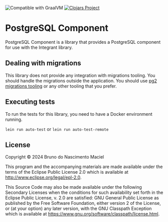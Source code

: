 ![Compatible with GraalVM](https://img.shields.io/badge/compatible_with-GraalVM-green)
[![Clojars Project](https://img.shields.io/clojars/v/net.clojars.macielti/postgresql-component.svg)](https://clojars.org/net.clojars.macielti/postgresql-component)

# PostgreSQL Component

PostgreSQL Component is a library that provides a PostgreSQL component for use with the Integrant library.

## Dealing with migrations

This library does not provide any integration with migrations tooling. You should handle the migrations outside the
application. You should use [pg2 migrations tooling](https://github.com/igrishaev/pg2/blob/master/docs/migrations.md) or any other tooling that you prefer.

## Executing tests

To run the tests for this library, you need to have a Docker environment running.

```lein run auto-test``` or ```lein run auto-test-remote ```

## License

Copyright © 2024 Bruno do Nascimento Maciel

This program and the accompanying materials are made available under the
terms of the Eclipse Public License 2.0 which is available at
http://www.eclipse.org/legal/epl-2.0.

This Source Code may also be made available under the following Secondary
Licenses when the conditions for such availability set forth in the Eclipse
Public License, v. 2.0 are satisfied: GNU General Public License as published by
the Free Software Foundation, either version 2 of the License, or (at your
option) any later version, with the GNU Classpath Exception which is available
at https://www.gnu.org/software/classpath/license.html.
